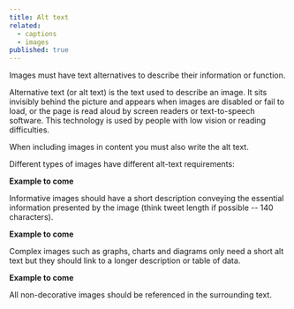 ```yaml
---
title: Alt text
related: 
  - captions
  - images
published: true
---
```


Images must have text alternatives to describe their information or function.

Alternative text (or alt text) is the text used to describe an image. It sits invisibly behind the picture and appears when images are disabled or fail to load, or the page is read aloud by screen readers or text-to-speech software. This technology is used by people with low vision or reading difficulties.

When including images in content you must also write the alt text.

Different types of images have different alt-text requirements:

**Example to come**

Informative images should have a short description conveying the essential information presented by the image (think tweet length if possible -- 140 characters).

**Example to come**

Complex images such as graphs, charts and diagrams only need a short alt text but they should link to a longer description or table of data.

**Example to come**

All non-decorative images should be referenced in the surrounding text.
